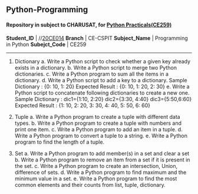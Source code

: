 ## Python-Programming
#### Repository in subject to CHARUSAT, for [Python Practicals(CE259)](https://sites.google.com/charusat.ac.in/programming-in-python/practical-assessment "Practicals List")
**Student_ID** | //[20CE014](mailto:20ce014@charusat.edu.in)
 **Branch** | CE-CSPIT
**Subject_Name** | Programming in Python
**Subejct_Code** | CE259

***
1. Dictionary
  a. Write a Python script to check whether a given key already exists in a dictionary.
  b. Write a Python script to merge two Python dictionaries.
  c. Write a Python program to sum all the items in a dictionary.
  d. Write a Python script to add a key to a dictionary.
    Sample Dictionary : {0: 10, 1: 20}
    Expected Result : {0: 10, 1: 20, 2: 30}
  e. Write a Python script to concatenate following dictionaries to create a new one.
    Sample Dictionary :
    dic1={1:10, 2:20}
    dic2={3:30, 4:40}
    dic3={5:50,6:60}
    Expected Result : {1: 10, 2: 20, 3: 30, 4: 40, 5: 50, 6: 60}

2. Tuple
  a. Write a Python program to create a tuple with different data types.
  b. Write a Python program to create a tuple with numbers and print one item.
  c. Write a Python program to add an item in a tuple.
  d. Write a Python program to convert a tuple to a string.
  e. Write a Python program to find the length of a tuple.

3. Set
  a. Write a Python program to add member(s) in a set and clear a set
  b. Write a Python program to remove an item from a set if it is present in the set.
  c. Write a Python program to create an intersection, Union, difference of sets. 
  d. Write a Python program to find maximum and the minimum value in a set.
  e. Write a Python program to find the most common elements and their counts from list, tuple, dictionary.
